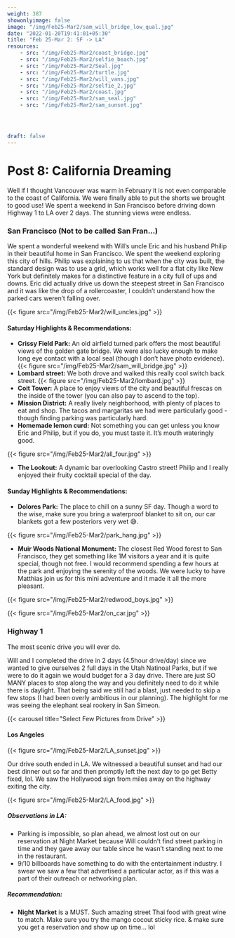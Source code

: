 ```yaml
---
weight: 387
showonlyimage: false
image: "/img/Feb25-Mar2/sam_will_bridge_low_qual.jpg"
date: "2022-01-20T19:41:01+05:30"
title: "Feb 25-Mar 2: SF -> LA"
resources:
    - src: "/img/Feb25-Mar2/coast_bridge.jpg"
    - src: "/img/Feb25-Mar2/selfie_beach.jpg"
    - src: "/img/Feb25-Mar2/Seal.jpg"
    - src: "/img/Feb25-Mar2/turtle.jpg"
    - src: "/img/Feb25-Mar2/will_vans.jpg"
    - src: "/img/Feb25-Mar2/selfie_2.jpg"
    - src: "/img/Feb25-Mar2/coast.jpg"
    - src: "/img/Feb25-Mar2/sam_seal.jpg"
    - src: "/img/Feb25-Mar2/sam_sunset.jpg"




draft: false
---
```


# Post 8: California Dreaming

Well if I thought Vancouver was warm in February it is not even comparable to the coast of California. We were finally able to put the shorts we brought to good use! We spent a weekend in San Francisco before driving down Highway 1 to LA over 2 days. The stunning views were endless. 


### San Francisco (Not to be called San Fran…)

We spent a wonderful weekend with Will’s uncle Eric and his husband Philip in their beautiful home in San Francisco. We spent the weekend exploring this city of hills. Philip was explaining to us that when the city was built, the standard design was to use a grid, which works well for a flat city like New York but definitely makes for a distinctive feature in a city full of ups and downs. Eric did actually drive us down the steepest street in San Francisco and it was like the drop of a rollercoaster, I couldn’t understand how the parked cars weren’t falling over. 

{{< figure src="/img/Feb25-Mar2/will_uncles.jpg" >}} 
&nbsp;

#### Saturday Highlights & Recommendations: 

* **Crissy Field Park:** An old airfield turned park offers the most beautiful views of the golden gate bridge. We were also lucky enough to make long eye contact with a local seal (though I don’t have photo evidence).
{{< figure src="/img/Feb25-Mar2/sam_will_bridge.jpg" >}} 
&nbsp;
* **Lombard street:** We both drove and walked this really cool switch back street. 
{{< figure src="/img/Feb25-Mar2/lombard.jpg" >}} 
&nbsp;
* **Coit Tower:** A place to enjoy views of the city and beautiful frescas on the inside of the tower (you can also pay to ascend to the top). 
* **Mission District:** A really lively neighborhood, with plenty of places to eat and shop. The tacos and margaritas we had were particularly good - though finding parking was particularly hard. 
* **Homemade lemon curd:** Not something you can get unless you know Eric and Philip, but if you do, you must taste it. It’s mouth wateringly good. 

{{< figure src="/img/Feb25-Mar2/all_four.jpg" >}} 
&nbsp;

* **The Lookout:** A dynamic bar overlooking Castro street! Philip and I really enjoyed their fruity cocktail special of the day. 

#### Sunday Highlights & Recommendations: 

* **Dolores Park:** The place to chill on a sunny SF day. Though a word to the wise, make sure you bring a waterproof blanket to sit on, our car blankets got a few posteriors very wet 😅. 

{{< figure src="/img/Feb25-Mar2/park_hang.jpg" >}} 
&nbsp;

* **Muir Woods National Monument:** The closest Red Wood forest to San Francisco, they get something like 1M visitors a year and it is quite special, though not free. I would recommend spending a few hours at the park and enjoying the serenity of the woods. We were lucky to have Matthias join us for this mini adventure and it made it all the more pleasant. 

{{< figure src="/img/Feb25-Mar2/redwood_boys.jpg" >}} 
&nbsp;

{{< figure src="/img/Feb25-Mar2/on_car.jpg" >}} 
&nbsp;

### Highway 1

The most scenic drive you will ever do. 

Will and I completed the drive in 2 days (4.5hour drive/day) since we wanted to give ourselves 2 full days in the Utah Natinoal Parks, but if we were to do it again we would budget for a 3 day drive. There are just SO MANY places to stop along the way and you definitely need to do it while there is daylight. That being said we still had a blast, just needed to skip a few stops (I had been overly ambitious in our planning). The highlight for me was seeing the elephant seal rookery in San Simeon. 

{{< carousel title="Select Few Pictures from Drive" >}}
&nbsp;

#### Los Angeles

{{< figure src="/img/Feb25-Mar2/LA_sunset.jpg" >}} 
&nbsp;

Our drive south ended in LA. We witnessed a beautiful sunset and had our best dinner out so far and then promptly left the next day to go get Betty fixed, lol. We saw the Hollywood sign from miles away on the highway exiting the city. 

{{< figure src="/img/Feb25-Mar2/LA_food.jpg" >}} 
&nbsp;

##### Observations in LA: 
* Parking is impossible, so plan ahead, we almost lost out on our reservation at Night Market because Will couldn’t find street parking in time and they gave away our table since he wasn’t standing next to me in the restaurant. 
* 9/10 billboards have something to do with the entertainment industry. I swear we saw a few that advertised a particular actor, as if this was a part of their outreach or networking plan. 

##### Recommendation: 
* **Night Market** is a MUST. Such amazing street Thai food with great wine to match. Make sure you try the mango cocout sticky rice. & make sure you get a reservation and show up on time... lol
















<!-- {{< youtube zjJoNcbdgAw >}}
&nbsp;  -->








